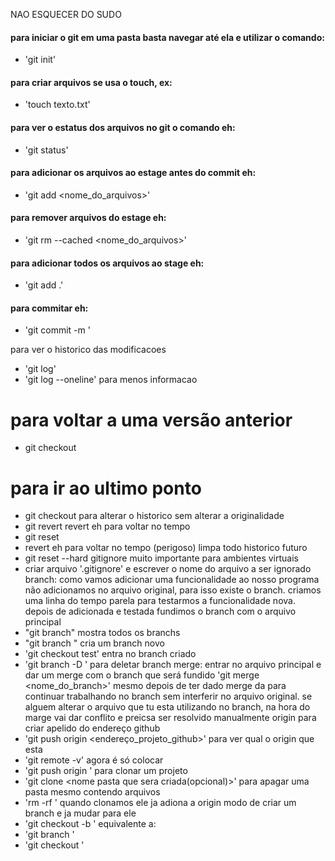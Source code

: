 NAO ESQUECER DO SUDO
#### para iniciar o git em uma pasta basta navegar até ela e utilizar o comando: 
- 'git init'
#### para criar arquivos se usa o touch, ex:
- 'touch texto.txt'
#### para ver o estatus dos arquivos no git o comando eh:
- 'git status'
#### para adicionar os arquivos ao estage antes do commit eh:
- 'git add <nome_do_arquivos>'
#### para remover arquivos do estage eh:
- 'git rm --cached <nome_do_arquivos>'
#### para adicionar todos os arquivos ao stage eh:
- 'git add .'
#### para commitar eh:
- 'git commit -m <descricao>'

para ver o historico das modificacoes
- 'git log'
- 'git log --oneline' para menos informacao
# para voltar a uma versão anterior
- git checkout <codigo do commit>
# para ir ao ultimo ponto
- git checkout <nome do branch>
para alterar o historico sem alterar a originalidade
- git revert <codigo do commit>
revert eh para voltar no tempo
- git reset <codigo do commit>
- revert eh para voltar no tempo (perigoso) limpa todo historico futuro
- git reset <codigo do commit> --hard
gitignore muito importante para ambientes virtuais
- criar arquivo '.gitignore' e escrever o nome do arquivo a ser ignorado
branch: como vamos adicionar uma funcionalidade ao nosso programa não adicionamos no arquivo original, para isso existe o branch. criamos uma linha do tempo parela para testarmos a funcionalidade nova. depois de adicionada e testada fundimos o branch com o arquivo principal
- "git branch" mostra todos os branchs
- "git branch <nome branch>" cria um branch novo
- 'git checkout test' entra no branch criado
- 'git branch -D <nome do branch>' para deletar branch
merge: entrar no arquivo principal e dar um merge com o branch que será fundido
'git merge <nome_do_branch>'
mesmo depois de ter dado merge da para continuar trabalhando no branch sem interferir no arquivo original.
se alguem alterar o arquivo que tu esta utilizando no branch, na hora do marge vai dar conflito e preicsa ser resolvido manualmente
origin para criar apelido do endereço github
- 'git push origin <endereço_projeto_github>'
para ver qual o origin que esta
- 'git remote -v'
agora é só colocar
- 'git push origin <nome do branch>'
para clonar um projeto
- 'git clone <link do projeto> <nome pasta que sera criada(opcional)>'
para apagar uma pasta mesmo contendo arquivos
- 'rm -rf <nome da pasta>'
quando clonamos ele ja adiona a origin
modo de criar um branch e ja mudar para ele
- 'git checkout -b <nome branch>'
equivalente a:
- 'git branch <nome branch>'
- 'git checkout <nome branch>'
